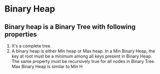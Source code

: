 # Binary Heap
## Binary heap is a Binary Tree with following properties
1. It's a complete tree.
2. A binary heap is either Min heap or Max heap. In a Min Binary Heap, the key at root must be a minimum among all keys present in Binary Heap. The same property must be recursively true for all nodes in Binary Tree. Max Binary Heap is similar to Min H
<!--stackedit_data:
eyJoaXN0b3J5IjpbOTU2MzQyMzA3XX0=
-->